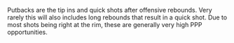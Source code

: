 Putbacks are the tip ins and quick shots after offensive rebounds. Very rarely this will also includes long rebounds that result in a quick shot. Due to most shots being right at the rim, these are generally very high PPP opportunities.